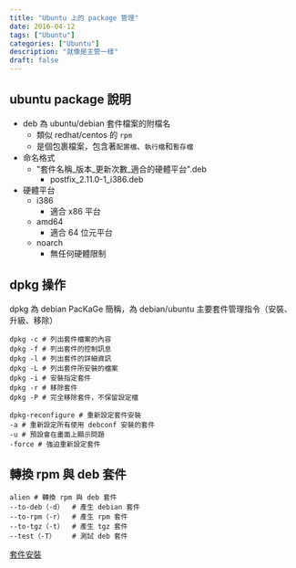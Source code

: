 ```yaml
---
title: "Ubuntu 上的 package 管理"
date: 2016-04-12
tags: ["Ubuntu"]
categories: ["Ubuntu"]
description: "就像是主管一樣"
draft: false
---
```


## ubuntu package 說明

- deb 為 ubuntu/debian 套件檔案的附檔名
    - 類似 redhat/centos 的 `rpm`
    - 是個包裹檔案，包含著`配置檔`、`執行檔`和`暫存檔`
- 命名格式
    - "套件名稱_版本_更新次數_適合的硬體平台".deb
        - postfix_2.11.0-1_i386.deb
- 硬體平台
    - i386
        - 適合 x86 平台
    - amd64
        - 適合 64 位元平台
    - noarch
        - 無任何硬體限制

## dpkg 操作
dpkg 為 debian PacKaGe 簡稱，為 debian/ubuntu 主要套件管理指令（安裝、升級、移除）

```shell
dpkg -c # 列出套件檔案的內容
dpkg -f # 列出套件的控制訊息
dpkg -l # 列出套件的詳細資訊
dpkg -L # 列出套件所安裝的檔案
dpkg -i # 安裝指定套件
dpkg -r # 移除套件
dpkg -P # 完全移除套件，不保留設定檔
```

```shell
dpkg-reconfigure # 重新設定套件安裝
-a # 重新設定所有使用 debconf 安裝的套件
-u # 預設會在畫面上顯示問題
-force # 強迫重新設定套件
```

## 轉換 rpm 與 deb 套件
```shell
alien # 轉換 rpm 與 deb 套件
--to-deb（-d）  # 產生 debian 套件
--to-rpm（-r）  # 產生 rpm 套件
--to-tgz（-t）  # 產生 tgz 套件
--test（-T）    # 測試 deb 套件
```

[套件安裝](https://cch0124.github.io/apt/)
